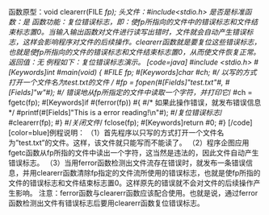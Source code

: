 函数原型：void clearerr(FILE *fp);
头文件：#include<stdio.h>
是否是标准函数：是
函数功能：复位错误标志，即：使fp所指向的文件中的错误标志和文件结束标志置0。当输入输出函数对文件进行读写出错时，文件就会自动产生错误标志，这样会影响程序对文件的后续操作。clearerr函数就是要复位这些错误标志，也就是使fp所指向的文件的错误标志和文件结束标志置0，从而使文件恢复正常。
返回值：无
例程如下：复位错误标志演示。
[code=java]
#include <stdio.h> 
#[Keywords]int #main(void) 
{
   #FILE *fp;
   #[Keywords]char #ch; 
   #/* 以写的方式打开一个文件名为test.txt的文件 */
   #fp = fopen(#[Fields]"test.txt"#, #[Fields]"w"#);
   #/* 错误地从fp所指定的文件中读取一个字符，并打印它*/
   #ch = fgetc(fp);
   #[Keywords]if #(ferror(fp)) 
   #{
      #/* 如果此操作错误，就发布错误信息*/
      #printf(#[Fields]"This is a error reading!\n"#);
      #/*复位错误标志*/
      #clearerr(fp);
   #} 
    #/*关闭文件*/
fclose(fp); 
   #[Keywords]return #0; 
#}
[/code]
[color=blue]例程说明：
（1）首先程序以只写的方式打开一个文件名为”test.txt”的文件。这样，该文件就只能写而不能读了。
（2）程序企图应用fgetc函数从fp所指的文件中读出一个字符，这当然是违法的，因此文件自动产生错误标志。
（3）当用ferror函数检测出文件流存在错误时，就发布一条错误信息，并用clearerr函数清除fp指定的文件流所使用的错误标志，也就是使fp所指的文件的错误标志和文件结束标志置0。这样原先的错误就不会对文件的后续操作产生影响。
注意：ferror函数与clearerr函数应该配合使用。也就是说，通过ferror函数检测出文件有错误标志后要用clearerr函数复位错误标志。